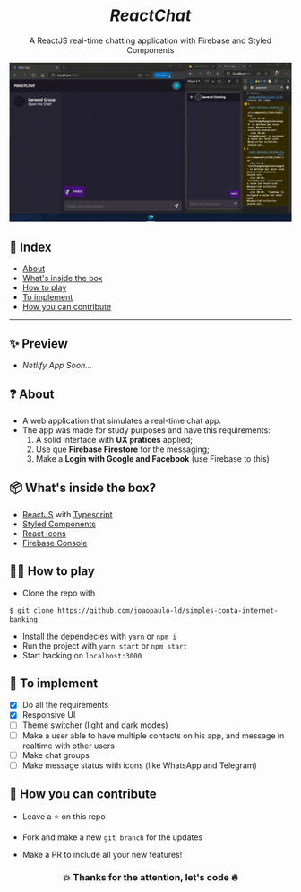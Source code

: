 <i><h1 align='center'>ReactChat</h1></i>
<p align='center'>A ReactJS real-time chatting application with Firebase and Styled Components</p>

<p align='center'>
  <img src='./src/assets/reactchat.gif' alt="ReactChat" />
</p>

## 📌 Index
- [About](#about)
- [What's inside the box](#whats-inside-the-box)
- [How to play](#how-to-play)
- [To implement](#to-implement)
- [How you can contribute](#how-you-can-contribute)

---

## ✨ Preview
- *Netlify App Soon...*

## ❓ About
- A web application that simulates a real-time chat app.
- The app was made for study purposes and have this requirements:
  1. A solid interface with **UX pratices** applied;
  2. Use que **Firebase Firestore** for the messaging;
  3. Make a **Login with Google and Facebook** (use Firebase to this)

## 📦 What's inside the box?
- [ReactJS](https://pt-br.reactjs.org/) with [Typescript](https://www.typescriptlang.org/)
- [Styled Components](https://styled-components.com/)
- [React Icons](https://react-icons.github.io/react-icons/)
- [Firebase Console](https://console.firebase.google.com)

## 👩‍💻 How to play
- Clone the repo with
```
$ git clone https://github.com/joaopaulo-ld/simples-conta-internet-banking
```
- Install the dependecies with `yarn` or `npm i`
- Run the project with `yarn start` or `npm start`
- Start hacking on `localhost:3000`

## 👀 To implement
- [x] Do all the requirements
- [x] Responsive UI
- [ ] Theme switcher (light and dark modes)
- [ ] Make a user able to have multiple contacts on his app, and message in realtime with other users
- [ ] Make chat groups
- [ ] Make message status with icons (like WhatsApp and Telegram)

## 💪 How you can contribute
- Leave a ⭐ on this repo

- Fork and make a new `git branch` for the updates

- Make a PR to include all your new features!

<h3 align='center'>💥 Thanks for the attention, let's code 🔥</h3>
